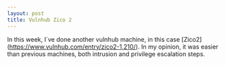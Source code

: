 ```yaml
---
layout: post
title: Vulnhub Zico 2
---
```

In this week, I´ve done another vulnhub machine, in this case [Zico2] (https://www.vulnhub.com/entry/zico2-1,210/). In my opinion, it was easier than previous machines, both intrusion and privilege escalation steps.
